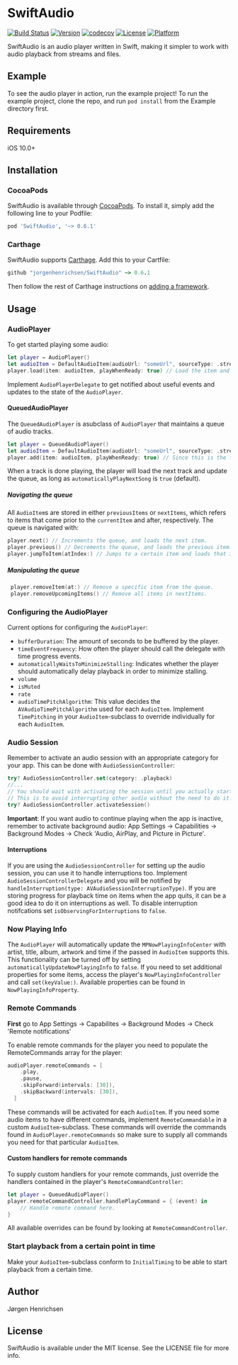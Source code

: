 # SwiftAudio

[![Build Status](https://travis-ci.org/jorgenhenrichsen/SwiftAudio.svg?branch=master)](https://travis-ci.org/jorgenhenrichsen/SwiftAudio)
[![Version](https://img.shields.io/cocoapods/v/SwiftAudio.svg?style=flat)](http://cocoapods.org/pods/SwiftAudio)
[![codecov](https://codecov.io/gh/jorgenhenrichsen/SwiftAudio/branch/master/graph/badge.svg)](https://codecov.io/gh/jorgenhenrichsen/SwiftAudio)
[![License](https://img.shields.io/cocoapods/l/SwiftAudio.svg?style=flat)](http://cocoapods.org/pods/SwiftAudio)
[![Platform](https://img.shields.io/cocoapods/p/SwiftAudio.svg?style=flat)](http://cocoapods.org/pods/SwiftAudio)

SwiftAudio is an audio player written in Swift, making it simpler to work with audio playback from streams and files.

## Example

To see the audio player in action, run the example project!
To run the example project, clone the repo, and run `pod install` from the Example directory first.

## Requirements
iOS 10.0+

## Installation

### CocoaPods
SwiftAudio is available through [CocoaPods](http://cocoapods.org). To install
it, simply add the following line to your Podfile:

```ruby
pod 'SwiftAudio', '~> 0.6.1'
```

### Carthage
SwiftAudio supports [Carthage](https://github.com/Carthage/Carthage). Add this to your Cartfile:
```ruby
github "jorgenhenrichsen/SwiftAudio" ~> 0.6.1
```
Then follow the rest of Carthage instructions on [adding a framework](https://github.com/Carthage/Carthage#adding-frameworks-to-an-application).

## Usage

### AudioPlayer
To get started playing some audio:
```swift
let player = AudioPlayer()
let audioItem = DefaultAudioItem(audioUrl: "someUrl", sourceType: .stream)
player.load(item: audioItem, playWhenReady: true) // Load the item and start playing when the player is ready.
```

Implement `AudioPlayerDelegate` to get notified about useful events and updates to the state of the `AudioPlayer`.

#### QueuedAudioPlayer
The `QueuedAudioPlayer` is asubclass of `AudioPlayer` that maintains a queue of audio tracks.
```swift
let player = QueuedAudioPlayer()
let audioItem = DefaultAudioItem(audioUrl: "someUrl", sourceType: .stream)
player.add(item: audioItem, playWhenReady: true) // Since this is the first item, we can supply playWhenReady: true to immedietaly start playing when the item is loaded.
```

When a track is done playing, the player will load the next track and update the queue, as long as `automaticallyPlayNextSong` is `true` (default).

##### Navigating the queue
All `AudioItem`s are stored in either `previousItems` or `nextItems`, which refers to items that come prior to the `currentItem` and after, respectively. The queue is navigated with:
```swift
player.next() // Increments the queue, and loads the next item.
player.previous() // Decrements the queue, and loads the previous item.
player.jumpToItem(atIndex:) // Jumps to a certain item and loads that item.
```

##### Manipulating the queue
```swift
 player.removeItem(at:) // Remove a specific item from the queue.
 player.removeUpcomingItems() // Remove all items in nextItems.
```

### Configuring the AudioPlayer
Current options for configuring the `AudioPlayer`:
- `bufferDuration`: The amount of seconds to be buffered by the player.
- `timeEventFrequency`: How often the player should call the delegate with time progress events.
- `automaticallyWaitsToMinimizeStalling`: Indicates whether the player should automatically delay playback in order to minimize stalling.
- `volume`
- `isMuted`
- `rate`
- `audioTimePitchAlgorithm`: This value decides the `AVAudioTimePitchAlgorithm` used for each `AudioItem`. Implement `TimePitching` in your `AudioItem`-subclass to override individually for each `AudioItem`.

### Audio Session
Remember to activate an audio session with an appropriate category for your app. This can be done with `AudioSessionController`:
```swift
try? AudioSessionController.set(category: .playback)
//...
// You should wait with activating the session until you actually start playback of audio.
// This is to avoid interrupting other audio without the need to do it.
try? AudioSessionController.activateSession()
```

**Important**: If you want audio to continue playing when the app is inactive, remember to activate background audio:
App Settings -> Capabilities -> Background Modes -> Check 'Audio, AirPlay, and Picture in Picture'.

#### Interruptions
If you are using the `AudioSessionController` for setting up the audio session, you can use it to handle interruptions too.
Implement `AudioSessionControllerDelegate` and you will be notified by `handleInterruption(type: AVAudioSessionInterruptionType)`.
If you are storing progress for playback time on items when the app quits, it can be a good idea to do it on interruptions as well.
To disable interruption notifcations set `isObservingForInterruptions` to `false`.

### Now Playing Info
The `AudioPlayer` will automatically update the `MPNowPlayingInfoCenter` with artist, title, album, artwork and time if the passed in `AudioItem` supports this. This functionality can be turned off by setting `automaticallyUpdateNowPlayingInfo` to `false`.
If you need to set additional properties for some items, access the player's `NowPlayingInfoController` and call `set(keyValue:)`. Available properties can be found in `NowPlayingInfoProperty`.

### Remote Commands
**First** go to App Settings -> Capabilites -> Background Modes -> Check 'Remote notifications'

To enable remote commands for the player you need to populate the RemoteCommands array for the player:
```swift
audioPlayer.remoteCommands = [
    .play,
    .pause,
    .skipForward(intervals: [30]),
    .skipBackward(intervals: [30]),
  ]
```
These commands will be activated for each `AudioItem`. If you need some audio items to have different commands, implement `RemoteCommandable` in a custom `AudioItem`-subclass. These commands will override the commands found in `AudioPlayer.remoteCommands` so make sure to supply all commands you need for that particular `AudioItem`.

#### Custom handlers for remote commands
To supply custom handlers for your remote commands, just override the handlers contained in the player's `RemoteCommandController`:
```swift
let player = QueuedAudioPlayer()
player.remoteCommandController.handlePlayCommand = { (event) in
    // Handle remote command here.
}
```
All available overrides can be found by looking at `RemoteCommandController`.

### Start playback from a certain point in time
Make your `AudioItem`-subclass conform to `InitialTiming` to be able to start playback from a certain time.

## Author

Jørgen Henrichsen

## License

SwiftAudio is available under the MIT license. See the LICENSE file for more info.
